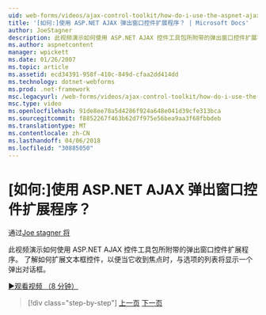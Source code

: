 ```yaml
---
uid: web-forms/videos/ajax-control-toolkit/how-do-i-use-the-aspnet-ajax-popup-control-extender
title: '[如何:]使用 ASP.NET AJAX 弹出窗口控件扩展程序？ | Microsoft Docs'
author: JoeStagner
description: 此视频演示如何使用 ASP.NET AJAX 控件工具包所附带的弹出窗口控件扩展程序。 了解如何扩展文本框控件，以便...
ms.author: aspnetcontent
manager: wpickett
ms.date: 01/26/2007
ms.topic: article
ms.assetid: ecd34391-958f-410c-849d-cfaa2dd414dd
ms.technology: dotnet-webforms
ms.prod: .net-framework
msc.legacyurl: /web-forms/videos/ajax-control-toolkit/how-do-i-use-the-aspnet-ajax-popup-control-extender
msc.type: video
ms.openlocfilehash: 91de8ee78a5d4286f924a648e041d39cfe313bca
ms.sourcegitcommit: f8852267f463b62d7f975e56bea9aa3f68fbbdeb
ms.translationtype: MT
ms.contentlocale: zh-CN
ms.lasthandoff: 04/06/2018
ms.locfileid: "30885050"
---
```

<a name="how-do-i-use-the-aspnet-ajax-popup-control-extender"></a>[如何:]使用 ASP.NET AJAX 弹出窗口控件扩展程序？
====================
通过[Joe stagner 将](https://github.com/JoeStagner)

此视频演示如何使用 ASP.NET AJAX 控件工具包所附带的弹出窗口控件扩展程序。 了解如何扩展文本框控件，以便当它收到焦点时，与选项的列表将显示一个弹出对话框。

[&#9654;观看视频 （8 分钟）](https://channel9.msdn.com/Blogs/ASP-NET-Site-Videos/how-do-i-use-the-aspnet-ajax-popup-control-extender)

> [!div class="step-by-step"]
> [上一页](how-do-i-use-the-aspnet-ajax-textboxwatermark-control-extender.md)
> [下一页](how-do-i-use-the-aspnet-ajax-modalpopup-extender-control.md)
